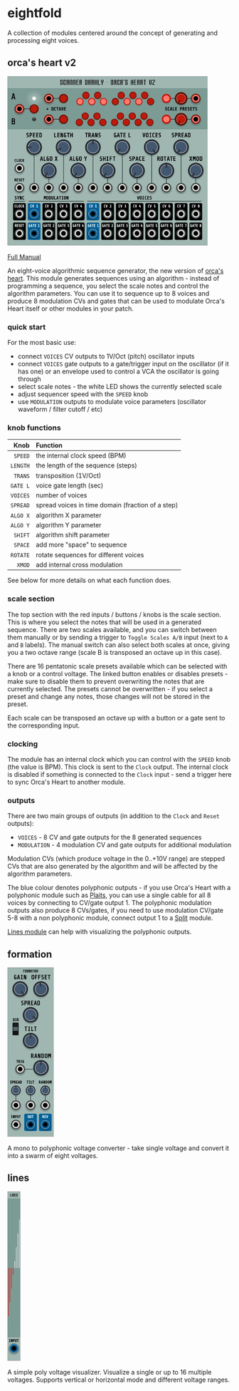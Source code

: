 # eightfold

A collection of modules centered around the concept of generating and processing eight voices.

## orca's heart v2

<img src="https://github.com/scanner-darkly/eightfold-docs/blob/main/images/orcas_heart_v2_panel.jpg?raw=true" alt="orca's heart v2 panel" width="450" height="380" />

[Full Manual](https://github.com/scanner-darkly/eightfold/wiki/Orca's-Heart-v2)

An eight-voice algorithmic sequence generator, the new version of [orca's heart](https://github.com/scanner-darkly/vcv-collection-one?tab=readme-ov-file#orcas-heart).
This module generates sequences using an algorithm - instead of programming a sequence, you select the scale notes and control the algorithm parameters. You can use
it to sequence up to 8 voices and produce 8 modulation CVs and gates that can be used to modulate Orca's Heart itself or other modules in your patch.

### quick start

For the most basic use:

- connect `VOICES` CV outputs to 1V/Oct (pitch) oscillator inputs
- connect `VOICES` gate outputs to a gate/trigger input on the oscillator (if it has one) or an envelope used to control a VCA the oscillator is going through
- select scale notes - the white LED shows the currently selected scale
- adjust sequencer speed with the `SPEED` knob
- use `MODULATION` outputs to modulate voice parameters (oscillator waveform / filter cutoff / etc)

### knob functions

| Knob | Function |
| ---: | :------- |       
|`SPEED`|the internal clock speed (BPM)|
|`LENGTH`|the length of the sequence (steps)|
|`TRANS`|transposition (1V/Oct)|
|`GATE L`|voice gate length (sec)|
|`VOICES`|number of voices|
|`SPREAD`|spread voices in time domain (fraction of a step)|
|`ALGO X`|algorithm X parameter|
|`ALGO Y`|algorithm Y parameter|
|`SHIFT`|algorithm shift parameter|
|`SPACE`|add more "space" to sequence|
|`ROTATE`|rotate sequences for different voices|
|`XMOD`|add internal cross modulation|

See below for more details on what each function does.

### scale section

The top section with the red inputs / buttons / knobs is the scale section. This is where you select the notes that will be used in a generated sequence.
There are two scales available, and you can switch between them manually or by sending a trigger to `Toggle Scales A/B` input (next to `A` and `B` labels).
The manual switch can also select both scales at once, giving you a two octave range (scale B is transposed an octave up in this case).

There are 16 pentatonic scale presets available which can be selected with a knob or a control voltage. The linked button enables or disables presets - make sure
to disable them to prevent overwriting the notes that are currently selected. The presets cannot be overwritten - if you select a preset and change any notes,
those changes will not be stored in the preset.

Each scale can be transposed an octave up with a button or a gate sent to the corresponding input.

### clocking

The module has an internal clock which you can control with the `SPEED` knob (the value is BPM). This clock is sent to the `Clock` output. The internal clock is
disabled if something is connected to the `Clock` input - send a trigger here to sync Orca's Heart to another module.

### outputs

There are two main groups of outputs (in addition to the `Clock` and `Reset` outputs):

- `VOICES` - 8 CV and gate outputs for the 8 generated sequences
- `MODULATION` - 4 modulation CV and gate outputs for additional modulation

Modulation CVs (which produce voltage in the 0..+10V range) are stepped CVs that are also generated by the algorithm and will be affected by the algorithm
parameters.

The blue colour denotes polyphonic outputs - if you use Orca's Heart with a polyphonic module such as [Plaits](https://library.vcvrack.com/AudibleInstruments/Plaits),
you can use a single cable for all 8 voices by connecting to CV/gate output 1. The polyphonic modulation outputs also produce 8 CVs/gates, if you need to use
modulation CV/gate 5-8 with a non polyphonic module, connect output 1 to a [Split](https://library.vcvrack.com/Fundamental/Split) module.

[Lines module](#lines) can help with visualizing the polyphonic outputs.

## formation

<img src="https://github.com/scanner-darkly/eightfold-docs/blob/main/images/formation_panel.jpg?raw=true" alt="formation panel" width="104" height="380" />

A mono to polyphonic voltage converter - take single voltage and convert it into a swarm of eight voltages.

## lines

<img src="https://github.com/scanner-darkly/eightfold-docs/blob/main/images/lines_panel.jpg?raw=true" alt="lines panel" width="29" height="380" />

A simple poly voltage visualizer. Visualize a single or up to 16 multiple voltages. Supports vertical or horizontal mode and different voltage ranges.
